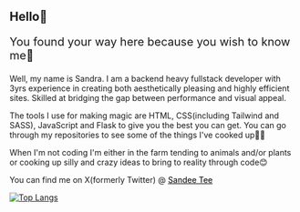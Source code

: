 <!--
## Hi, I'm Sandee
<p>I am currently a frontend Web Developer. I make use of technologies like Html, Css/Sass and JavaScript for development. I am currently learning Python and Flask to be a full stack developer</p>


## 🛠 Skills
<p align="center">
<a href="#"><img alt="Django" src="https://img.shields.io/badge/-Django-00979D?logo=Django&logoColor=white"></a>
<a href="https://github.com/search?q=user%3ADenverCoder1+language%3Acss"><img alt="CSS" src="https://img.shields.io/badge/CSS-1572B6.svg?logo=css3&logoColor=white"></a>
<a href="#"><img alt="Git" src="https://img.shields.io/badge/Git-F05033.svg?logo=git&logoColor=white"></a>
<a href="https://github.com/search?q=user%3ADenverCoder1+language%3Ahtml"><img alt="HTML" src="https://img.shields.io/badge/HTML-E34F26.svg?logo=html5&logoColor=white"></a>
<a href="https://github.com/search?q=user%3ADenverCoder1+language%3Ajavascript"><img alt="JavaScript" src="https://img.shields.io/badge/JavaScript-F7DF1E.svg?logo=javascript&logoColor=black"></a>
<a href="https://github.com/search?q=user%3ADenverCoder1+language%3SASS"><img alt="SASS" src="https://img.shields.io/badge/SASS-purple.svg?logo=SASS&logoColor=white"></a>
<a href="https://github.com/search?q=user%3ADenverCoder1+language%3Apython"><img alt="Python" src="https://img.shields.io/badge/Python-14354C.svg?logo=python&logoColor=white"></a>
<a href="#"><img alt="Flask" src="https://img.shields.io/badge/Flask-000000?logo=flask&logoColor=white"></a>
</p>


## 🔗 Links
[![portfolio](https://img.shields.io/badge/my_portfolio-000?style=for-the-badge&logo=ko-fi&logoColor=white)](https://sandee-portfolio-01.vercel.app/)
[![linkedin](https://img.shields.io/badge/linkedin-0A66C2?style=for-the-badge&logo=linkedin&logoColor=white)](https://www.linkedin.com/in/oyarekhua-sandra)
[![twitter](https://img.shields.io/badge/twitter-1DA1F2?style=for-the-badge&logo=twitter&logoColor=white)](https://twitter.com/_SandeeTee_)
<a href='https://holopin.io/@sandee'>
    <img src='https://holopin.onrender.com/Sandee'/>
</a>


## Stats
<p>
<img height="180em" src="https://github-readme-stats.vercel.app/api?username=Sandee004" /> 
<img height="180em" src="https://github-readme-stats.vercel.app/api/top-langs/?username=Sandee004"/>
</p>

<a href="https://github.com/Sandee004">
<img alt="'Streak Stats' Please refresh the page if the stats didnt show up" src="https://github-readme-streak-stats.herokuapp.com/?user=Sandee004">
</a>

## Appendix
When I'm not coding I enjoy playing games, listening to music and reading novels.
I'm open to internship roles and/or open source contributions....
<p align=center>

<!--img src ="https://komarev.com/ghpvc/?username=Sandee004&label=Visitors&color=green&style=plastic"/-->

</p-->

## Hello👋
<p style="font-size: 20px">You found your way here because you wish to know me🌝</p>

<p>Well, my name is Sandra. I am a backend heavy fullstack developer with 3yrs experience in creating both aesthetically pleasing and highly efficient sites. Skilled at bridging the gap between performance and visual appeal.</p>

<p>The tools I use for making magic are HTML, CSS(including Tailwind and SASS), JavaScript and Flask to give you the best you can get. You can go through my repositories to see some of the things I've cooked up🧙‍♂️</p>

<p>When I'm not coding I'm either in the farm tending to animals and/or plants or cooking up silly and crazy ideas to bring to reality through code😊</p>

<p>You can find me on X(formerly Twitter) @ <a href="" style="color: black">Sandee Tee</a></p>


[![Top Langs](https://github-readme-stats.vercel.app/api/top-langs/?username=sandee004&layout=pie)](https://github.com/anuraghazra/github-readme-stats)

